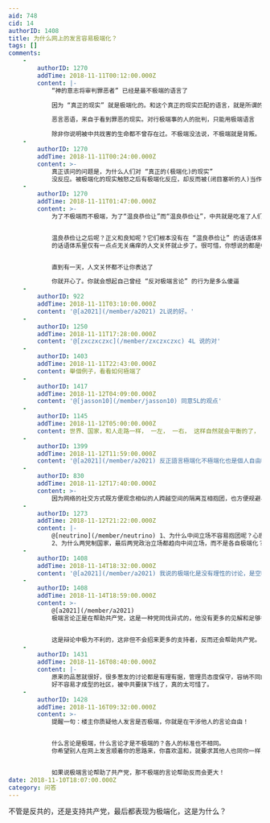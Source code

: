 ```yaml
---
aid: 748
cid: 14
authorID: 1408
title: 为什么网上的发言容易极端化？
tags: []
comments:
    -
        authorID: 1270
        addTime: 2018-11-11T00:12:00.000Z
        content: |-
            “神的意志将审判罪恶者” 已经是最不极端的语言了

            因为 “真正的现实” 就是极端化的。和这个真正的现实匹配的语言，就是所谓的极端化语言

            恶言恶语，来自于看到罪恶的现实。对行极端事的人的批判，只能用极端语言

            除非你说明被中共戕害的生命都不曾存在过。不极端没法说，不极端就是背叛。
    -
        authorID: 1270
        addTime: 2018-11-11T00:24:00.000Z
        content: >-
            真正该问的问题是，为什么人们对 “真正的(极端化)的现实”
            没反应。被极端化的现实触怒之后有极端化反应，却反而被(闭目塞听的人)当作是不正常的咯？
    -
        authorID: 1270
        addTime: 2018-11-11T01:47:00.000Z
        content: >-
            为了不极端而不极端，为了“温良恭俭让”而“温良恭俭让”，中共就是吃准了人们这个心理，才会造成今天的局面


            温良恭俭让之后呢？正义和良知呢？它们根本没有在 “温良恭俭让” 的话语体系了，“温良恭俭让”
            的话语体系里仅有一点点无关痛痒的人文关怀就止步了。很可惜，你想说的都是中共允许你说的，那就是根本戳不到点子上。


            直到有一天，人文关怀都不让你表达了  

            你就开心了。你就会想起自己曾经 “反对极端言论” 的行为是多么傻逼
    -
        authorID: 922
        addTime: 2018-11-11T03:10:00.000Z
        content: '@[a2021](/member/a2021) 2L说的好。'
    -
        authorID: 1250
        addTime: 2018-11-11T17:28:00.000Z
        content: '@[zxczxczxc](/member/zxczxczxc) 4L 说的对'
    -
        authorID: 1403
        addTime: 2018-11-11T22:43:00.000Z
        content: 舉個例子，看看如何極端了
    -
        authorID: 1417
        addTime: 2018-11-12T04:09:00.000Z
        content: '@[jasson10](/member/jasson10) 同意5L的观点'
    -
        authorID: 1145
        addTime: 2018-11-12T05:00:00.000Z
        content: 世界、国家，和人走路一样， 一左， 一右， 这样自然就会平衡的了， 没问题， 最大问题就和T共一样， 走路只走左面， 不摔跤才奇怪
    -
        authorID: 1399
        addTime: 2018-11-12T11:59:00.000Z
        content: '@[a2021](/member/a2021) 反正語言極端化不極端化也是個人自由啦'
    -
        authorID: 830
        addTime: 2018-11-12T17:40:00.000Z
        content: >-
            因为网络的社交方式既方便观念相似的人跨越空间的隔离互相抱团，也方便规避与自身观念相左的信息。持中间立场，观点不鲜明的人，多元性最显著的群体最难抱团，久而久之就形成正反馈。
    -
        authorID: 1273
        addTime: 2018-11-12T21:22:00.000Z
        content: |-
            @[neutrino](/member/neutrino) 1、为什么中间立场不容易抱团呢？心理学上有实验可以证明吗？  
            2、为什么两党制国家，最后两党政治立场都趋向中间立场，而不是各自极端化？
    -
        authorID: 1408
        addTime: 2018-11-14T18:32:00.000Z
        content: '@[a2021](/member/a2021) 我说的极端化是没有理性的讨论，是空喊口号式的那种。'
    -
        authorID: 1408
        addTime: 2018-11-14T18:59:00.000Z
        content: >-
            @[a2021](/member/a2021)
            极端言论正是在帮助共产党，这是一种党同伐异式的，他没有更多的见解和足够多的论据支持他的观点，相反，他根本就不列出论据，直接就列出论点！


            这是辩论中极为不利的，这非但不会招来更多的支持者，反而还会帮助共产党。
    -
        authorID: 1431
        addTime: 2018-11-16T08:40:00.000Z
        content: |-
            原来的品葱就很好，很多葱友的讨论都是有理有据，管理员态度保守，容纳不同的声音。  
            好不容易才成型的社区，被中共要挟下线了，真的太可惜了。
    -
        authorID: 1428
        addTime: 2018-11-16T09:32:00.000Z
        content: >-
            提醒一句：楼主你质疑他人发言是否极端，你就是在干涉他人的言论自由！


            什么言论是极端，什么言论才是不极端的？各人的标准也不相同。
            你希望别人在网上发言顺着你的思路来，你喜欢温和，就要求其他人也同你一样，这是没有道理的。每个人的经历也不相同，也许你经历过他们的事，就会变得一样极端。


            如果说极端言论帮助了共产党，那不极端的言论帮助反而会更大！
date: 2018-11-10T18:07:00.000Z
category: 问答
---
```


不管是反共的，还是支持共产党，最后都表现为极端化，这是为什么？
